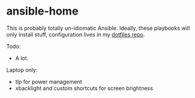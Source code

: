 # ansible-home

This is probably totally un-idiomatic Ansible. Ideally, these playbooks will only install stuff, configuration lives in my [dotfiles repo](https://github.com/craigfurman/home).

Todo:
* A lot.

Laptop only:
* tlp for power management
* xbacklight and custom shortcuts for screen brightness
